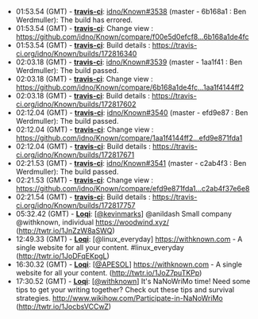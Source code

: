 * <a id="01:53.54">01:53.54 (GMT)</a> - __[travis-ci](https://github.com/travis-ci)__: <a href="https://github.com/idno/Known/issues/3538">idno/Known#3538</a> (master - 6b168a1 : Ben Werdmuller): The build has errored.
* <a id="01:53.54">01:53.54 (GMT)</a> - __[travis-ci](https://github.com/travis-ci)__: Change view : https://github.com/idno/Known/compare/f00e5d0efcf8...6b168a1de4fc
* <a id="01:53.54">01:53.54 (GMT)</a> - __[travis-ci](https://github.com/travis-ci)__: Build details : https://travis-ci.org/idno/Known/builds/172816340
* <a id="02:03.18">02:03.18 (GMT)</a> - __[travis-ci](https://github.com/travis-ci)__: <a href="https://github.com/idno/Known/issues/3539">idno/Known#3539</a> (master - 1aa1f41 : Ben Werdmuller): The build passed.
* <a id="02:03.18">02:03.18 (GMT)</a> - __[travis-ci](https://github.com/travis-ci)__: Change view : https://github.com/idno/Known/compare/6b168a1de4fc...1aa1f4144ff2
* <a id="02:03.18">02:03.18 (GMT)</a> - __[travis-ci](https://github.com/travis-ci)__: Build details : https://travis-ci.org/idno/Known/builds/172817602
* <a id="02:12.04">02:12.04 (GMT)</a> - __[travis-ci](https://github.com/travis-ci)__: <a href="https://github.com/idno/Known/issues/3540">idno/Known#3540</a> (master - efd9e87 : Ben Werdmuller): The build passed.
* <a id="02:12.04">02:12.04 (GMT)</a> - __[travis-ci](https://github.com/travis-ci)__: Change view : https://github.com/idno/Known/compare/1aa1f4144ff2...efd9e871fda1
* <a id="02:12.04">02:12.04 (GMT)</a> - __[travis-ci](https://github.com/travis-ci)__: Build details : https://travis-ci.org/idno/Known/builds/172817671
* <a id="02:21.53">02:21.53 (GMT)</a> - __[travis-ci](https://github.com/travis-ci)__: <a href="https://github.com/idno/Known/issues/3541">idno/Known#3541</a> (master - c2ab4f3 : Ben Werdmuller): The build passed.
* <a id="02:21.53">02:21.53 (GMT)</a> - __[travis-ci](https://github.com/travis-ci)__: Change view : https://github.com/idno/Known/compare/efd9e871fda1...c2ab4f37e6e8
* <a id="02:21.54">02:21.54 (GMT)</a> - __[travis-ci](https://github.com/travis-ci)__: Build details : https://travis-ci.org/idno/Known/builds/172817757
* <a id="05:32.42">05:32.42 (GMT)</a> - __[Loqi](https://github.com/Loqi)__: [<a href="https://twitter.com/kevinmarks">@kevinmarks</a>] @anildash Small company @withknown, individual https://woodwind.xyz/ (http://twtr.io/1JnZzW8aSWQ)
* <a id="12:49.33">12:49.33 (GMT)</a> - __[Loqi](https://github.com/Loqi)__: [@linux_everyday] https://withknown.com - A single website for all your content.  #linux_everyday (http://twtr.io/1JoDFqEKpgL)
* <a id="16:30.32">16:30.32 (GMT)</a> - __[Loqi](https://github.com/Loqi)__: [<a href="https://twitter.com/APESOL">@APESOL</a>] https://withknown.com - A single website for all your content. (http://twtr.io/1JoZ7puTKPp)
* <a id="17:30.52">17:30.52 (GMT)</a> - __[Loqi](https://github.com/Loqi)__: [<a href="https://twitter.com/withknown">@withknown</a>] It's NaNoWriMo time! Need some tips to get your writing together? Check out these tips and survival strategies. http://www.wikihow.com/Participate-in-NaNoWriMo (http://twtr.io/1JocbsVCCwZ)
